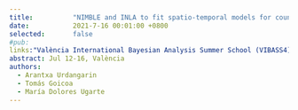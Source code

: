 ```yaml
---
title:          "NIMBLE and INLA to fit spatio-temporal models for count data: a comparison study"
date:           2021-7-16 00:01:00 +0800
selected:       false
#pub:  
links:"València International Bayesian Analysis Summer School (VIBASS4)": http://vabar.es/events/vibass4/  
abstract: Jul 12-16, València
authors:
  - Arantxa Urdangarin
  - Tomás Goicoa
  - María Dolores Ugarte
---
```


